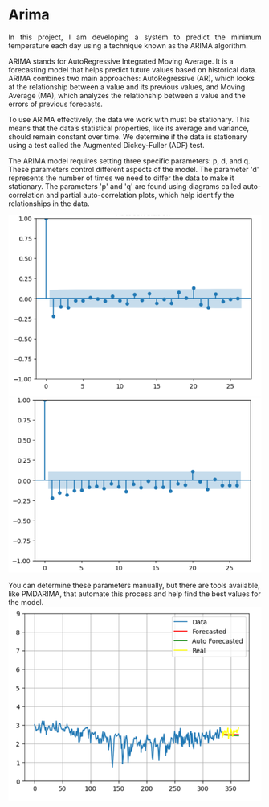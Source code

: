 # Arima

<p align="justify">In this project, I am developing a system to predict the minimum temperature each day using a technique known as the ARIMA algorithm.

ARIMA stands for AutoRegressive Integrated Moving Average. It is a forecasting model that helps predict future values based on historical data. ARIMA combines two main approaches: AutoRegressive (AR), which looks at the relationship between a value and its previous values, and Moving Average (MA), which analyzes the relationship between a value and the errors of previous forecasts.

To use ARIMA effectively, the data we work with must be stationary. This means that the data’s statistical properties, like its average and variance, should remain constant over time. We determine if the data is stationary using a test called the Augmented Dickey-Fuller (ADF) test.

The ARIMA model requires setting three specific parameters: p, d, and q. These parameters control different aspects of the model. The parameter 'd' represents the number of times we need to differ the data to make it stationary. The parameters 'p' and 'q' are found using diagrams called auto-correlation and partial auto-correlation plots, which help identify the relationships in the data.

![image description](./assets/autocorrelation.png)
![image description](./assets/partialautocorrelation.png)


You can determine these parameters manually, but there are tools available, like PMDARIMA, that automate this process and help find the best values for the model.
![image description](./assets/forcasting.png)
</p>
